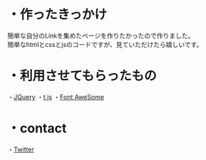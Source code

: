 #  ・作ったきっかけ
簡単な自分のLinkを集めたページを作りたかったので作りました。<br>
簡単なhtmlとcssとjsのコードですが、見ていただけたら嬉しいです。

#  ・利用させてもらったもの
・<a href="https://jquery.com/">JQuery</a>
・<a href="https://github.com/mntn-dev/t.js">t.js</a>
・<a href="https://fontawesome.com/">Font AweSome</a>

# ・contact
・<a href="https://twitter.com/000dra">Twitter</a>
